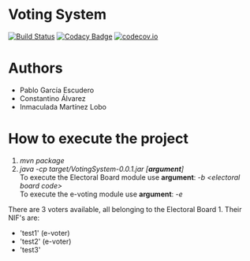 # Voting System

[![Build Status](https://travis-ci.org/Arquisoft/VotingSystem_i1b.svg?branch=master)](https://travis-ci.org/Arquisoft/VotingSystem_i1b)
[![Codacy Badge](https://api.codacy.com/project/badge/grade/933353bf90104195822dfceb4f410d82)](https://www.codacy.com/app/jelabra/VotingSystem_i1b)
[![codecov.io](https://codecov.io/github/Arquisoft/VotingSystem_i1b/coverage.svg?branch=master)](https://codecov.io/github/Arquisoft/VotingSystem_i1b?branch=master)


# Authors

* Pablo García Escudero
* Constantino Álvarez
* Inmaculada Martínez Lobo


# How to execute the project

1. _mvn package_
2. _java -cp target/VotingSystem-0.0.1.jar [**argument**]_  
  To execute the Electoral Board module use **argument**: _-b &lt;electoral board code&gt;_  
  To execute the e-voting module use **argument**: _-e_

There are 3 voters available, all belonging to the Electoral Board 1.
Their NIF's are:
- 'test1' (e-voter)
- 'test2' (e-voter)
- 'test3'
